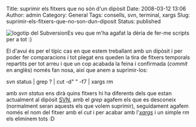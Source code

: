 Title: suprimir els fitxers que no són d'un dipòsit
Date: 2008-03-12 13:06
Author: admin
Category: General
Tags: consells, svn, terminal, xargs
Slug: suprimir-els-fitxers-que-no-son-dun-diposit
Status: published

<img src="http://gil.badall.net/wp-content/uploads/2008/01/subversion.png" data-align="right" alt="logotip del Subversion" />Es veu que m'ha agafat la dèria de fer-me scripts per a tot :)

El d'avui és per el típic cas en que estem treballant amb un dipòsit i per poder fer comparacions i tot plegat ens queden la tira de fitxers temporals repartits per tot arreu i que un cop acabada la feina i confirmada (*commit* en anglès) només fan nosa, així que anem a suprimir-los:

svn status \| grep ? \| cut -d" " -f7 \| xargs rm

amb *svn status* ens dirà quins fitxers hi ha diferents dels que estan actualment al dipòsit <a href="http://subversion.tigris.org/" target="_blank" rel="noopener">SVN</a>, amb el *grep* agafem els que es desconeix (normalment seran aquests els que volem suprimir), seguidament agafem només el nom del fitxer amb el *cut* i per acabar amb l'*<a href="?p=304" target="_blank" rel="noopener">xargs</a>* i un simple *rm* els eliminem tots :D
